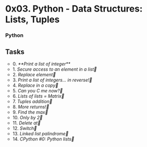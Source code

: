 # 0x03. Python - Data Structures: Lists, Tuples
### Python ###

## **Tasks** ## 
<ul style="list-style-type:circle">
<li> 0. <em>  **Print a list of integer** </em> </li>
<li> 1. <em>  Secure access to an element in a list </em> </li>
<li> 2. <em>  Replace element </em> </li>
<li> 3. <em>  Print a list of integers... in reverse! </em> </li>
<li> 4. <em>  Replace in a copy </em> </li>
<li> 5. <em>  Can you C me now? </em> </li>
<li> 6. <em>  Lists of lists = Matrix </em> </li>
<li> 7. <em>  Tuples addition </em> </li>
<li> 8. <em>  More returns! </em> </li>
<li> 9. <em>  Find the max </em> </li>
<li> 10. <em> Only by 2 </em> </li>
<li> 11. <em> Delete at </em> </li>
<li> 12. <em> Switch </em> </li>
<li> 13. <em> Linked list palindrome </em> </li>
<li> 14. <em> CPython #0: Python lists </em> </li>
 </ul>
